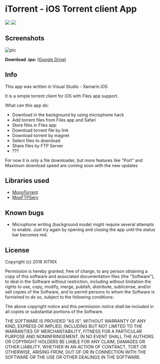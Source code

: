 # iTorrent - iOS Torrent client App

![](https://www.bitrise.io/app/fb04a8ae5980d0e0/status.svg?token=XwFNndLUAUGMJC1FgOKMFw&branch=master)
![](https://img.shields.io/badge/iOS-11.0%2B-0088CC.svg)

## Screenshots

![pic](https://user-images.githubusercontent.com/9553519/37665582-a06401ca-2c6e-11e8-8907-8aa25730401f.png)

**Download .ipa:** ([Google Drive](https://drive.google.com/open?id=1lCdjScAPKwgkWRdWrgx6qdFX2vsoX5Gt))

## Info

This app was written in Visual Studio - Xamarin.iOS

It is a simple torrent client for iOS with Files app support.

What can this app do:
- Download in the background by using microphone hack
- Add torrent files from Files app and Safari
- Store files in Files app
- Download torrent file by link
- Download torrent by magnet
- Select files to download
- Share files by FTP Server
- ??? 

For now it is only a file downloader, but more features like "Port" and Maximum download speed are coming soon with the new updates

## Libraries used

- [MonoTorrent](https://github.com/mono/monotorrent)
- [MooFTPServ](https://github.com/mooware/mooftpserv)

## Known bugs

- Microphone writing (background mode) might require several attempts to enable. Just try again by opening and closing the app until the status bar becomes red.

## License

Copyright (c) 2018 XITRIX

Permission is hereby granted, free of charge, to any person obtaining a copy
of this software and associated documentation files (the "Software"), to deal 
in the Software without restriction, including without limitation the rights 
to use, copy, modify, merge, publish, distribute, sublicense, and/or sell
copies of the Software, and to permit persons to whom the Software is
furnished to do so, subject to the following conditions:

The above copyright notice and this permission notice shall be included in all
copies or substantial portions of the Software.

THE SOFTWARE IS PROVIDED "AS IS", WITHOUT WARRANTY OF ANY KIND, EXPRESS OR
IMPLIED, INCLUDING BUT NOT LIMITED TO THE WARRANTIES OF MERCHANTABILITY,
FITNESS FOR A PARTICULAR PURPOSE AND NONINFRINGEMENT. IN NO EVENT SHALL THE
AUTHORS OR COPYRIGHT HOLDERS BE LIABLE FOR ANY CLAIM, DAMAGES OR OTHER 
LIABILITY, WHETHER IN AN ACTION OF CONTRACT, TORT OR OTHERWISE, ARISING FROM,
OUT OF OR IN CONNECTION WITH THE SOFTWARE OR THE USE OR OTHER DEALINGS IN THE
SOFTWARE.
